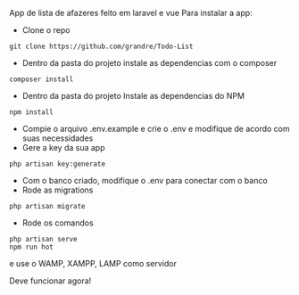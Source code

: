 App de lista de afazeres feito em laravel e vue
Para instalar a app:

- Clone o repo 
```
git clone https://github.com/grandre/Todo-List
```
- Dentro da pasta do projeto instale as dependencias com o composer 
```
composer install
```
- Dentro da pasta do projeto Instale as dependencias do NPM 
```
npm install
```
- Compie o arquivo .env.example e crie o .env e modifique de acordo com suas necessidades
- Gere a key da sua app 
```
php artisan key:generate
```
- Com o banco criado, modifique o .env para conectar com o banco
- Rode as migrations 
```
php artisan migrate
```
- Rode os comandos 
```
php artisan serve 
npm run hot
```
e use o WAMP, XAMPP, LAMP como servidor

Deve funcionar agora!